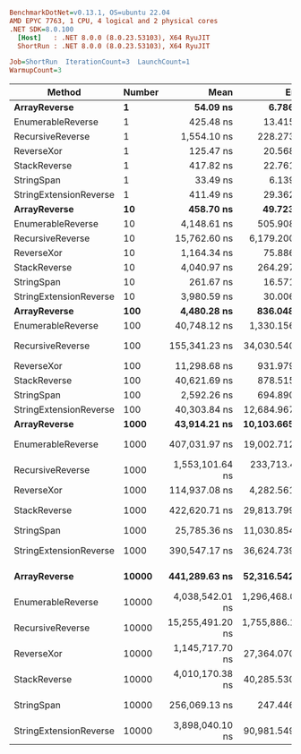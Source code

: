 ``` ini

BenchmarkDotNet=v0.13.1, OS=ubuntu 22.04
AMD EPYC 7763, 1 CPU, 4 logical and 2 physical cores
.NET SDK=8.0.100
  [Host]   : .NET 8.0.0 (8.0.23.53103), X64 RyuJIT
  ShortRun : .NET 8.0.0 (8.0.23.53103), X64 RyuJIT

Job=ShortRun  IterationCount=3  LaunchCount=1  
WarmupCount=3  

```
|                 Method | Number |             Mean |            Error |        StdDev |              Min |              Max |    Gen 0 |    Allocated |
|----------------------- |------- |-----------------:|-----------------:|--------------:|-----------------:|-----------------:|---------:|-------------:|
|           **ArrayReverse** |      **1** |         **54.09 ns** |         **6.786 ns** |      **0.372 ns** |         **53.66 ns** |         **54.32 ns** |   **0.0036** |        **304 B** |
|      EnumerableReverse |      1 |        425.48 ns |        13.415 ns |      0.735 ns |        424.63 ns |        425.96 ns |   0.0072 |        600 B |
|       RecursiveReverse |      1 |      1,554.10 ns |       228.273 ns |     12.512 ns |      1,540.41 ns |      1,564.95 ns |   0.0858 |      7,272 B |
|             ReverseXor |      1 |        125.47 ns |        20.568 ns |      1.127 ns |        124.65 ns |        126.76 ns |   0.0036 |        304 B |
|           StackReverse |      1 |        417.82 ns |        22.761 ns |      1.248 ns |        416.86 ns |        419.23 ns |   0.0105 |        896 B |
|             StringSpan |      1 |         33.49 ns |         6.139 ns |      0.337 ns |         33.14 ns |         33.81 ns |   0.0018 |        152 B |
| StringExtensionReverse |      1 |        411.49 ns |        29.362 ns |      1.609 ns |        409.71 ns |        412.84 ns |   0.0081 |        696 B |
|           **ArrayReverse** |     **10** |        **458.70 ns** |        **49.723 ns** |      **2.725 ns** |        **455.96 ns** |        **461.41 ns** |   **0.0362** |      **3,040 B** |
|      EnumerableReverse |     10 |      4,148.61 ns |       505.908 ns |     27.731 ns |      4,116.59 ns |      4,165.11 ns |   0.0687 |      6,000 B |
|       RecursiveReverse |     10 |     15,762.60 ns |     6,179.200 ns |    338.703 ns |     15,496.28 ns |     16,143.81 ns |   0.8545 |     72,720 B |
|             ReverseXor |     10 |      1,164.34 ns |        75.886 ns |      4.160 ns |      1,159.74 ns |      1,167.83 ns |   0.0362 |      3,040 B |
|           StackReverse |     10 |      4,040.97 ns |       264.297 ns |     14.487 ns |      4,025.39 ns |      4,054.03 ns |   0.1068 |      8,960 B |
|             StringSpan |     10 |        261.67 ns |        16.571 ns |      0.908 ns |        261.09 ns |        262.72 ns |   0.0181 |      1,520 B |
| StringExtensionReverse |     10 |      3,980.59 ns |        30.006 ns |      1.645 ns |      3,978.72 ns |      3,981.83 ns |   0.0763 |      6,960 B |
|           **ArrayReverse** |    **100** |      **4,480.28 ns** |       **836.048 ns** |     **45.827 ns** |      **4,431.06 ns** |      **4,521.72 ns** |   **0.3586** |     **30,400 B** |
|      EnumerableReverse |    100 |     40,748.12 ns |     1,330.156 ns |     72.910 ns |     40,687.55 ns |     40,829.04 ns |   0.6714 |     60,000 B |
|       RecursiveReverse |    100 |    155,341.23 ns |    34,030.540 ns |  1,865.329 ns |    153,429.95 ns |    157,156.93 ns |   8.5449 |    727,200 B |
|             ReverseXor |    100 |     11,298.68 ns |       931.979 ns |     51.085 ns |     11,257.65 ns |     11,355.90 ns |   0.3510 |     30,400 B |
|           StackReverse |    100 |     40,621.69 ns |       878.515 ns |     48.154 ns |     40,586.99 ns |     40,676.66 ns |   1.0376 |     89,600 B |
|             StringSpan |    100 |      2,592.26 ns |       694.890 ns |     38.089 ns |      2,548.47 ns |      2,617.76 ns |   0.1793 |     15,200 B |
| StringExtensionReverse |    100 |     40,303.84 ns |    12,684.967 ns |    695.306 ns |     39,839.32 ns |     41,103.21 ns |   0.7935 |     69,600 B |
|           **ArrayReverse** |   **1000** |     **43,914.21 ns** |    **10,103.665 ns** |    **553.816 ns** |     **43,294.22 ns** |     **44,359.93 ns** |   **3.6011** |    **304,000 B** |
|      EnumerableReverse |   1000 |    407,031.97 ns |    19,002.712 ns |  1,041.603 ns |    405,893.65 ns |    407,937.45 ns |   6.8359 |    600,000 B |
|       RecursiveReverse |   1000 |  1,553,101.64 ns |   233,713.434 ns | 12,810.622 ns |  1,538,405.93 ns |  1,561,912.05 ns |  85.9375 |  7,272,001 B |
|             ReverseXor |   1000 |    114,937.08 ns |     4,282.561 ns |    234.742 ns |    114,674.18 ns |    115,125.69 ns |   3.5400 |    304,000 B |
|           StackReverse |   1000 |    422,620.71 ns |    29,813.799 ns |  1,634.195 ns |    421,174.21 ns |    424,393.40 ns |  10.2539 |    896,000 B |
|             StringSpan |   1000 |     25,785.36 ns |    11,030.854 ns |    604.638 ns |     25,262.27 ns |     26,447.37 ns |   1.8005 |    152,000 B |
| StringExtensionReverse |   1000 |    390,547.17 ns |    36,624.739 ns |  2,007.526 ns |    388,407.40 ns |    392,389.19 ns |   8.3008 |    696,000 B |
|           **ArrayReverse** |  **10000** |    **441,289.63 ns** |    **52,316.542 ns** |  **2,867.646 ns** |    **438,116.27 ns** |    **443,695.31 ns** |  **36.1328** |  **3,040,000 B** |
|      EnumerableReverse |  10000 |  4,038,542.01 ns | 1,296,468.077 ns | 71,063.790 ns |  3,973,154.36 ns |  4,114,170.71 ns |  70.3125 |  6,000,005 B |
|       RecursiveReverse |  10000 | 15,255,491.20 ns | 1,755,886.144 ns | 96,246.045 ns | 15,178,966.05 ns | 15,363,547.95 ns | 859.3750 | 72,720,010 B |
|             ReverseXor |  10000 |  1,145,717.70 ns |    27,364.070 ns |  1,499.917 ns |  1,144,609.96 ns |  1,147,424.58 ns |  35.1563 |  3,040,001 B |
|           StackReverse |  10000 |  4,010,170.38 ns |    40,285.530 ns |  2,208.186 ns |  4,007,915.11 ns |  4,012,328.26 ns | 101.5625 |  8,960,005 B |
|             StringSpan |  10000 |    256,069.13 ns |       247.446 ns |     13.563 ns |    256,058.60 ns |    256,084.44 ns |  18.0664 |  1,520,000 B |
| StringExtensionReverse |  10000 |  3,898,040.10 ns |    90,981.549 ns |  4,987.006 ns |  3,894,852.76 ns |  3,903,787.18 ns |  82.0313 |  6,960,003 B |
